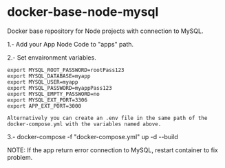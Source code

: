 # docker-base-node-mysql
Docker base repository for Node projects with connection to MySQL.

1.- Add your App Node Code to "apps" path.

2.- Set envaironment variables.

    export MYSQL_ROOT_PASSWORD=rootPass123
    export MYSQL_DATABASE=myapp
    export MYSQL_USER=myapp
    export MYSQL_PASSWORD=myappPass123
    export MYSQL_EMPTY_PASSWORD=no
    export MYSQL_EXT_PORT=3306
    export APP_EXT_PORT=3000

    Alternatively you can create an .env file in the same path of the docker-compose.yml with the variables named above.


3.- docker-compose -f "docker-compose.yml" up -d --build


NOTE: If the app return error connection to MySQL, restart container to fix problem.